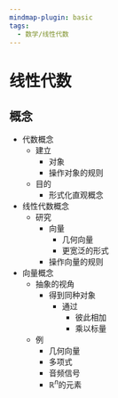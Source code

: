 ```yaml
---
mindmap-plugin: basic
tags:
  - 数学/线性代数
---
```


# 线性代数

## 概念
- 代数概念
	- 建立
		- 对象
		- 操作对象的规则
	- 目的
		- 形式化直观概念
- 线性代数概念
	- 研究
		- 向量
			- 几何向量
			- 更宽泛的形式
		- 操作向量的规则
- 向量概念
	- 抽象的视角
		- 得到同种对象
			- 通过
				- 彼此相加
				- 乘以标量
	- 例
		- 几何向量
		- 多项式
		- 音频信号
		- $\mathbb{R}^n$的元素